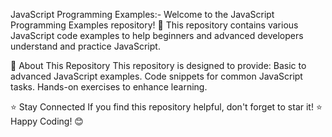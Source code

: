 JavaScript Programming Examples:-
Welcome to the JavaScript Programming Examples repository! 
🚀 This repository contains various JavaScript code examples to help beginners and advanced developers understand and practice JavaScript.

📌 About This Repository
This repository is designed to provide:
Basic to advanced JavaScript examples.
Code snippets for common JavaScript tasks.
Hands-on exercises to enhance learning.

⭐ Stay Connected
If you find this repository helpful, don't forget to star it! ⭐
Happy Coding! 😊
